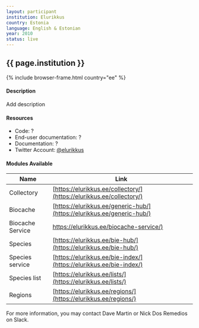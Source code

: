 ```yaml
---
layout: participant
institution: Elurikkus
country: Estonia
language: English & Estonian
year: 2010
status: live
---
```


## {{ page.institution }}

{% include browser-frame.html country="ee" %}

#### Description 

Add description

#### Resources

- Code: ?
- End-user documentation: ?
- Documentation: ?
- Twitter Account: [@elurikkus](https://twitter.com/elurikkus)

#### Modules Available 

| Name              | Link                                                                              | 
| ------------------|-----------------------------------------------------------------------------------|
| Collectory		| [https://elurikkus.ee/collectory/](https://elurikkus.ee/collectory/)              |
| Biocache          | [https://elurikkus.ee/generic-hub/](https://elurikkus.ee/generic-hub/)            |
| Biocache Service  | [https://elurikkus.ee/biocache-service/)](https://elurikkus.ee/biocache-service/) |
| Species           | [https://elurikkus.ee/bie-hub/](https://elurikkus.ee/bie-hub/)                    |
| Species service   | [https://elurikkus.ee/bie-index/](https://elurikkus.ee/bie-index/)                | 
| Species list      | [https://elurikkus.ee/lists/](https://elurikkus.ee/lists/)                        |  
| Regions           | [https://elurikkus.ee/regions/](https://elurikkus.ee/regions/)                    |



For more information, you may contact Dave Martin or Nick Dos Remedios on Slack.
